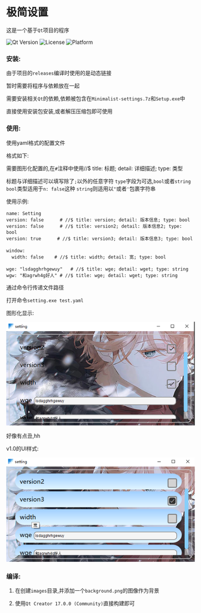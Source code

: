 <!--
 * @encode: utf-8
 * @Date: 2025-08-22 21:17:17
 * @LastEditTime: 2025-08-24 14:37:46
 * @FilePath: /TDSetting/Qt/setting/README.md
-->
# 极简设置

这是一个基于`Qt`项目的程序

![Qt Version](https://img.shields.io/badge/Qt-6.9.1-green.svg)
![License](https://img.shields.io/badge/License-MIT-blue.svg)
![Platform](https://img.shields.io/badge/Platform-Windows%20%7C%20Linux%20%7C%20macOS-lightgrey.svg)

### 安装:
由于项目的`releases`编译时使用的是动态链接

暂时需要将程序与依赖放在一起

需要安装相关`Qt`的依赖,依赖被包含在`Minimalist-settings.7z`和`Setup.exe`中

直接使用安装包安装,或者解压压缩包即可使用

### 使用:

使用yaml格式的配置文件

格式如下:

需要图形化配置的,在`#`注释中使用//$ title: 标题; detail: 详细描述; type: 类型

标题与详细描述可以填写除了`;`以外的任意字符
`type`字段为可选,`bool`或者`string`
`bool`类型适用于`n: false`这种
`string`则适用以`"`或者`'`包裹字符串

使用示例:
```
name: Setting
version: false      # //$ title: version; detail: 版本信息; type: bool
version: false      # //$ title: version2; detail: 版本信息2; type: bool
version: true      # //$ title: version3; detail: 版本信息3; type: bool

window:
  width: false    # //$ title: width; detail: 宽; type: bool

wge: "lsdagghrhgewuy"   # //$ title: wge; detail: wget; type: string
wgw: "和agrwh4g好人" # //$ title: wge; detail: wget; type: string
```

通过命令行传递文件路径

打开命令`setting.exe test.yaml`

图形化显示:

![setup](./READMEimg/em2.png)

好像有点丑,hh

v1.0的UI样式:

![setup](./READMEimg/em.png)

### 编译:
1. 在创建`images`目录,并添加一个`background.png`的图像作为背景

2. 使用`Qt Creator 17.0.0 (Community)`直接构建即可

